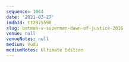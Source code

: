 ```yaml
---
sequence: 1064
date: '2021-03-27'
imdbId: tt2975590
slug: batman-v-superman-dawn-of-justice-2016
venue: null
venueNotes: null
medium: Vudu
mediumNotes: Ultimate Edition
---
```


